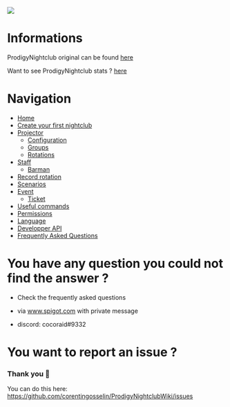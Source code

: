 ![](https://i.imgur.com/SxDEwMu.jpg)

# Informations

ProdigyNightclub original can be found [here](https://www.spigotmc.org/resources/prodigynightclub.58234/ "here")

Want to see ProdigyNightclub stats ? [here](https://bstats.org/plugin/bukkit/ProdigyNightClub/2841)

# Navigation

   * [Home](https://github.com/corentingosselin/ProdigyNightclubWiki/wiki)
  * [Create your first nightclub](https://github.com/corentingosselin/ProdigyNightclubWiki/wiki/Create-your-first-nightclub)
  * [Projector](https://github.com/corentingosselin/ProdigyNightclubWiki/wiki/Projectors)
    * [Configuration](https://github.com/corentingosselin/ProdigyNightclubWiki/wiki/Projector-Configuration)
    * [Groups](https://github.com/corentingosselin/ProdigyNightclubWiki/wiki/Groups)
    * [Rotations](https://github.com/corentingosselin/ProdigyNightclubWiki/wiki/Rotations)
  * [Staff](https://github.com/corentingosselin/ProdigyNightclubWiki/wiki/Staff)
    * [Barman](https://github.com/corentingosselin/ProdigyNightclubWiki/wiki/Barman)
  * [Record rotation](https://github.com/corentingosselin/ProdigyNightclubWiki/wiki/Record-rotation)
  * [Scenarios](https://github.com/corentingosselin/ProdigyNightclubWiki/wiki/Scenarios)
  * [Event](https://github.com/corentingosselin/ProdigyNightclubWiki/wiki/Event)
     * [Ticket](https://github.com/corentingosselin/ProdigyNightclubWiki/wiki/Ticket)
  * [Useful commands](https://github.com/corentingosselin/ProdigyNightclubWiki/wiki/Useful-Commands)
  * [Permissions](https://github.com/corentingosselin/ProdigyNightclubWiki/wiki/Permissions)
  * [Language](https://github.com/corentingosselin/ProdigyNightclubWiki/wiki/Language)
  * [Developper API](https://github.com/corentingosselin/ProdigyNightclubWiki/wiki/Developper-API)
  * [Frequently Asked Questions](https://github.com/corentingosselin/ProdigyNightclubWiki/wiki/Frequently-Asked-Questions)

# You have any question you could not find the answer ?  

- Check the frequently asked questions

- via www.spigot.com with private message
-  discord: cocoraid#9332

# You want to report an issue ?

### Thank you 🙏 
You can do this here:
https://github.com/corentingosselin/ProdigyNightclubWiki/issues

